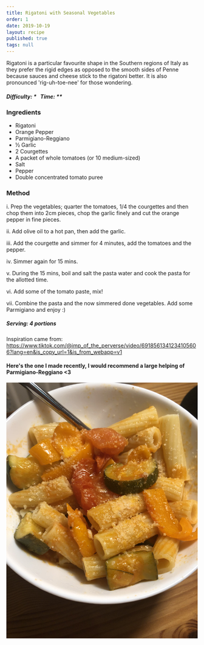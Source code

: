 ```yaml
---
title: Rigatoni with Seasonal Vegetables
order: 1
date: 2019-10-19
layout: recipe
published: true
tags: null
---
```

Rigatoni is a particular favourite shape in the Southern regions of Italy as they prefer the rigid edges as opposed to the smooth sides of Penne because sauces and cheese stick to the rigatoni better. It is also pronounced 'rig-uh-toe-nee' for those wondering.

##### Difficulty: \*   Time: \**

### Ingredients

* Rigatoni
* Orange Pepper
* Parmigiano-Reggiano
* ½ Garlic
* 2 Courgettes
* A packet of whole tomatoes (or 10 medium-sized)
* Salt
* Pepper
* Double concentrated tomato puree

### Method

i. Prep the vegetables; quarter the tomatoes, 1/4 the courgettes and then chop them into 2cm pieces, chop the garlic finely and cut the orange pepper in fine pieces.

ii. Add olive oil to a hot pan, then add the garlic.

iii. Add the courgette and simmer for 4 minutes, add the tomatoes and the pepper. 

iv. Simmer again for 15 mins.

v. During the 15 mins, boil and salt the pasta water and cook the pasta for the allotted time.

vi. Add some of the tomato paste, mix!

vii. Combine the pasta and the now simmered done vegetables. Add some Parmigiano and enjoy :)

##### Serving: 4 portions

Inspiration came from: <https://www.tiktok.com/@imp_of_the_perverse/video/6918561341234105606?lang=en&is_copy_url=1&is_from_webapp=v1>

#### Here's the one I made recently, I would recommend a large helping of Parmigiano-Reggiano <3

![Bowl of rigatoni with a sprinkling of Parmigiano-Reggiano](../uploads/rigatoni.jpg "Vegetable Rigatoni")